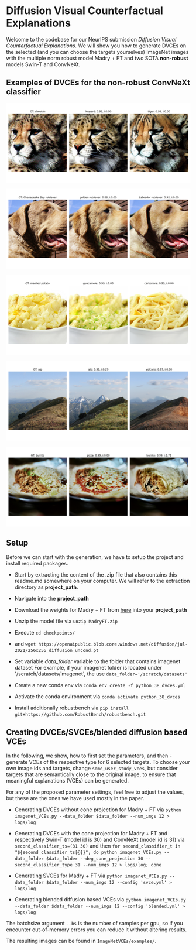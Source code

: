 # **Diffusion Visual Counterfactual Explanations**

Welcome to the codebase for our NeurIPS submission *Diffusion Visual Counterfactual Explanations.* We will show you how to generate DVCEs on the selected (and you can choose the targets yourselves) ImageNet images with the multiple norm robust model Madry + FT and two SOTA **non-robust** models Swin-T and ConvNeXt. 

## Examples of DVCEs for the **non-robust** ConvNeXt classifier

<p align="center">
  <img src="image_examples/0.png" />
</p>
<p align="center">
  <img src="image_examples/2.png" />
</p>
<p align="center">
  <img src="image_examples/4.png" />
</p>
<p align="center">
  <img src="image_examples/8.png" />
</p>
<p align="center">
  <img src="image_examples/10.png" />
</p>

## Setup

Before we can start with the generation, we have to setup the project and install required packages.

* Start by extracting the content of the .zip file that also contains this readme.md somewhere on your computer. We will refer to the extraction directory as **project_path**.
* Navigate into the  **project_path**

* Download the weights for Madry + FT from [here](https://drive.google.com/file/d/1sUR81A5OckMS0maneU5KWOpc99rCtESR/view?usp=sharing) into your **project_path**
* Unzip the model file via `unzip MadryFT.zip` 

* Execute `cd checkpoints/`
* and `wget https://openaipublic.blob.core.windows.net/diffusion/jul-2021/256x256_diffusion_uncond.pt`


* Set variable *data_folder* variable to the folder that contains imagenet dataset
  For example, if your imagenet folder is located under '/scratch/datasets/imagenet', the use `data_folder='/scratch/datasets'`

* Create a new conda env via `conda env create -f python_38_dvces.yml`
* Activate the conda environment via `conda activate python_38_dvces`
* Install additionally robustbench via `pip install git+https://github.com/RobustBench/robustbench.git`


## Creating  DVCEs/SVCEs/blended diffusion based VCEs

In the following, we show, how to first set the parameters, and then - generate VCEs of the respective type for 6 selected targets. To choose your own image ids and targets, change `some_user_study_vces`, but consider targets that are semantically close to the original image, to ensure that meaningful explanations (VCEs) can be generated.

For any of the proposed parameter settings, feel free to adjust the values, but these are the ones we have used mostly in the paper.

* Generating DVCEs without cone projection for Madry + FT via
  `python imagenet_VCEs.py --data_folder $data_folder --num_imgs 12 > logs/log`  

* Generating DVCEs with the cone projection for Madry + FT and respectively Swin-T (model id is 30) and ConvNeXt (model id is 31) via
  `second_classifier_ts=(31 30)`
  and then
  `for second_classifier_t in "${second_classifier_ts[@]}"; do python imagenet_VCEs.py --data_folder $data_folder --deg_cone_projection 30 --second_classifier_type 31 --num_imgs 12 > logs/log; done`

* Generating SVCEs for Madry + FT via
  `python imagenet_VCEs.py --data_folder $data_folder --num_imgs 12 --config 'svce.yml' > logs/log` 

* Generating blended diffusion based VCEs via
  `python imagenet_VCEs.py --data_folder $data_folder --num_imgs 12 --config 'blended.yml' > logs/log` 

The batchsize argument `--bs` is the number of samples per gpu, so if you encounter out-of-memory errors you can reduce it without altering results.

The resulting images can be found in `ImageNetVCEs/examples/`.
